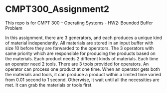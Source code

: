 # CMPT300_Assignment2

This repo is for CMPT 300 – Operating Systems - HW2: Bounded Buffer Problem

In this assignment, there are 3 generators, and each produces a unique kind of material independently. All materials are stored in an input buffer with size 10 before they are forwarded to the operators. The 3 operators with same priority which are responsible for producing the products based on the materials. Each product needs 2 different kinds of materials. Each time an operator need 2 tools. There are 3 tools provided for operators. An operator can process one product at one time. When an operator gets both the materials and tools, it can produce a product within a limited time varied from 0.01 second to 1 second. Otherwise, it wait until all the necessities are met. It can grab the materials or tools first.

